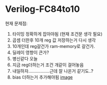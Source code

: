 # Verilog-FC84to10


현재 문제점:
1. 타이밍 정확하게 잡아야됨 (현재 조건문 생각 필요)
2. 곱셈 더한후 10개 reg 값 저장하는거 다시 생각
3. 10개인데 reg갈건가 ram-memory로 갈건가. 
4. 딜레이 영향이 큰가?
5. 병신같다 오늘
6. 지금 reg더하는거 조건 개같이 걸어놓음
7. 내일하자.................근데 잘 나온거 같기도..?
8. bias 더하는거 추가해야됨
[image](https://github.com/YunJoongChul/Verilog-FC84to10/assets/86291432/1aca75b1-d30f-4d2b-a199-bff92e05f7b9)

